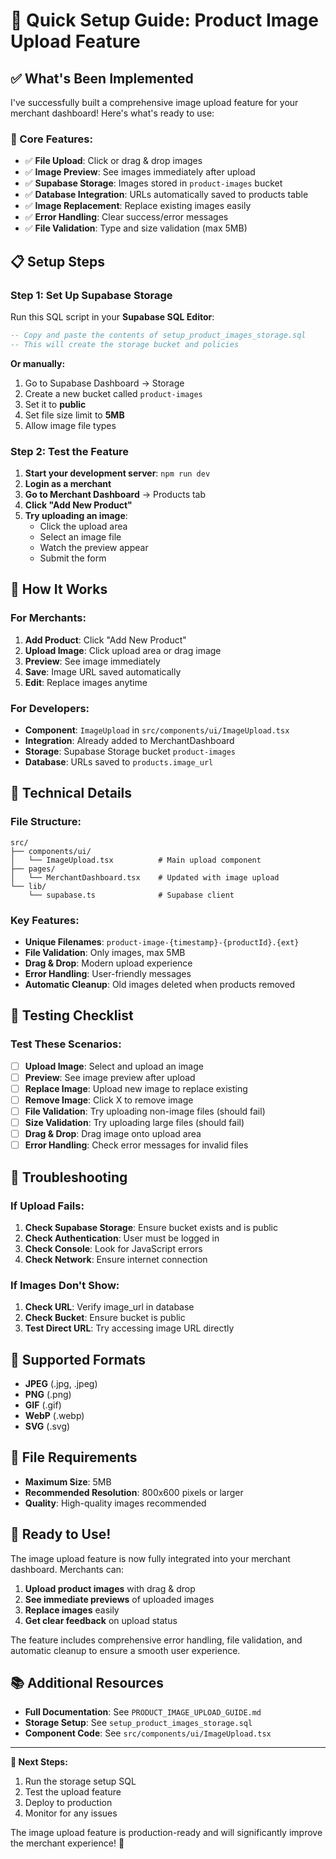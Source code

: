 # 🚀 Quick Setup Guide: Product Image Upload Feature

## ✅ **What's Been Implemented**

I've successfully built a comprehensive image upload feature for your merchant dashboard! Here's what's ready to use:

### **🎯 Core Features:**
- ✅ **File Upload**: Click or drag & drop images
- ✅ **Image Preview**: See images immediately after upload
- ✅ **Supabase Storage**: Images stored in `product-images` bucket
- ✅ **Database Integration**: URLs automatically saved to products table
- ✅ **Image Replacement**: Replace existing images easily
- ✅ **Error Handling**: Clear success/error messages
- ✅ **File Validation**: Type and size validation (max 5MB)

## 📋 **Setup Steps**

### **Step 1: Set Up Supabase Storage**
Run this SQL script in your **Supabase SQL Editor**:

```sql
-- Copy and paste the contents of setup_product_images_storage.sql
-- This will create the storage bucket and policies
```

**Or manually:**
1. Go to Supabase Dashboard → Storage
2. Create a new bucket called `product-images`
3. Set it to **public**
4. Set file size limit to **5MB**
5. Allow image file types

### **Step 2: Test the Feature**
1. **Start your development server**: `npm run dev`
2. **Login as a merchant**
3. **Go to Merchant Dashboard** → Products tab
4. **Click "Add New Product"**
5. **Try uploading an image**:
   - Click the upload area
   - Select an image file
   - Watch the preview appear
   - Submit the form

## 🎨 **How It Works**

### **For Merchants:**
1. **Add Product**: Click "Add New Product"
2. **Upload Image**: Click upload area or drag image
3. **Preview**: See image immediately
4. **Save**: Image URL saved automatically
5. **Edit**: Replace images anytime

### **For Developers:**
- **Component**: `ImageUpload` in `src/components/ui/ImageUpload.tsx`
- **Integration**: Already added to MerchantDashboard
- **Storage**: Supabase Storage bucket `product-images`
- **Database**: URLs saved to `products.image_url`

## 🔧 **Technical Details**

### **File Structure:**
```
src/
├── components/ui/
│   └── ImageUpload.tsx          # Main upload component
├── pages/
│   └── MerchantDashboard.tsx    # Updated with image upload
└── lib/
    └── supabase.ts              # Supabase client
```

### **Key Features:**
- **Unique Filenames**: `product-image-{timestamp}-{productId}.{ext}`
- **File Validation**: Only images, max 5MB
- **Drag & Drop**: Modern upload experience
- **Error Handling**: User-friendly messages
- **Automatic Cleanup**: Old images deleted when products removed

## 🧪 **Testing Checklist**

### **Test These Scenarios:**
- [ ] **Upload Image**: Select and upload an image
- [ ] **Preview**: See image preview after upload
- [ ] **Replace Image**: Upload new image to replace existing
- [ ] **Remove Image**: Click X to remove image
- [ ] **File Validation**: Try uploading non-image files (should fail)
- [ ] **Size Validation**: Try uploading large files (should fail)
- [ ] **Drag & Drop**: Drag image onto upload area
- [ ] **Error Handling**: Check error messages for invalid files

## 🚨 **Troubleshooting**

### **If Upload Fails:**
1. **Check Supabase Storage**: Ensure bucket exists and is public
2. **Check Authentication**: User must be logged in
3. **Check Console**: Look for JavaScript errors
4. **Check Network**: Ensure internet connection

### **If Images Don't Show:**
1. **Check URL**: Verify image_url in database
2. **Check Bucket**: Ensure bucket is public
3. **Test Direct URL**: Try accessing image URL directly

## 📱 **Supported Formats**
- **JPEG** (.jpg, .jpeg)
- **PNG** (.png)
- **GIF** (.gif)
- **WebP** (.webp)
- **SVG** (.svg)

## 📏 **File Requirements**
- **Maximum Size**: 5MB
- **Recommended Resolution**: 800x600 pixels or larger
- **Quality**: High-quality images recommended

## 🎉 **Ready to Use!**

The image upload feature is now fully integrated into your merchant dashboard. Merchants can:

1. **Upload product images** with drag & drop
2. **See immediate previews** of uploaded images
3. **Replace images** easily
4. **Get clear feedback** on upload status

The feature includes comprehensive error handling, file validation, and automatic cleanup to ensure a smooth user experience.

## 📚 **Additional Resources**

- **Full Documentation**: See `PRODUCT_IMAGE_UPLOAD_GUIDE.md`
- **Storage Setup**: See `setup_product_images_storage.sql`
- **Component Code**: See `src/components/ui/ImageUpload.tsx`

---

**🎯 Next Steps:**
1. Run the storage setup SQL
2. Test the upload feature
3. Deploy to production
4. Monitor for any issues

The image upload feature is production-ready and will significantly improve the merchant experience! 🚀
